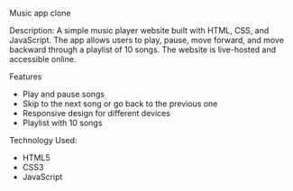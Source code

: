 Music app clone

Description:
A simple music player website built with HTML, CSS, and JavaScript. The app allows users to play, pause, move forward, and move backward through a playlist of 10 songs. The website is live-hosted and accessible online.

Features
- Play and pause songs
- Skip to the next song or go back to the previous one
- Responsive design for different devices
- Playlist with 10 songs
  
Technology Used:
- HTML5
- CSS3
- JavaScript


